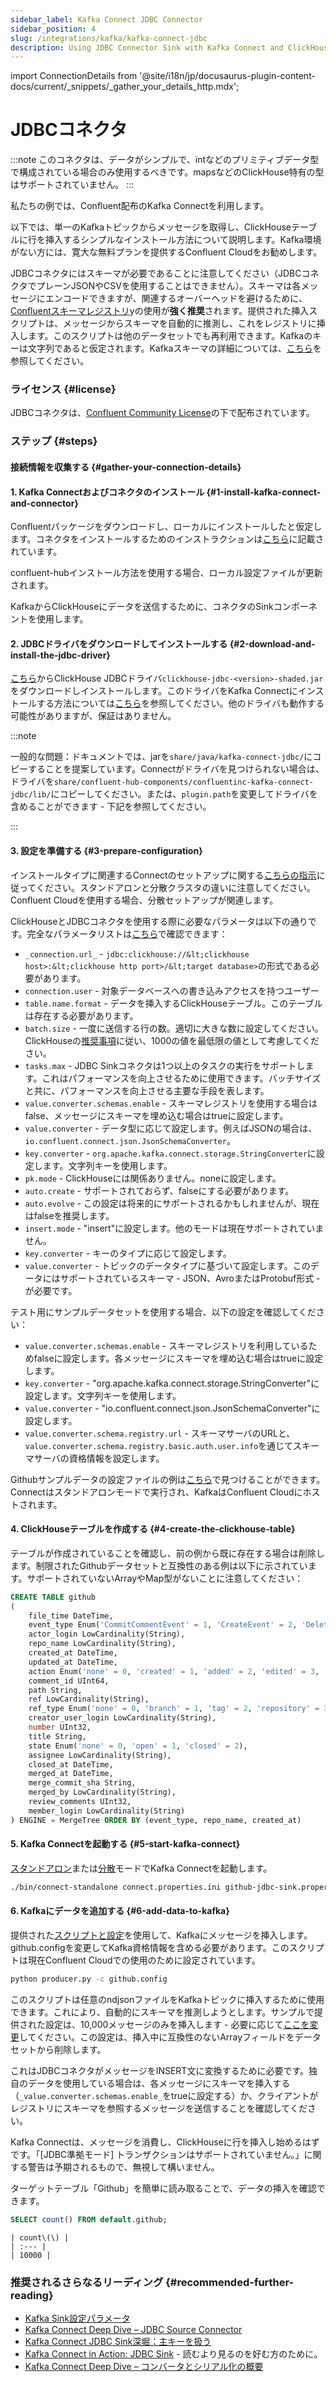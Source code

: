 ```yaml
---
sidebar_label: Kafka Connect JDBC Connector
sidebar_position: 4
slug: /integrations/kafka/kafka-connect-jdbc
description: Using JDBC Connector Sink with Kafka Connect and ClickHouse
---
```

import ConnectionDetails from '@site/i18n/jp/docusaurus-plugin-content-docs/current/_snippets/_gather_your_details_http.mdx';


# JDBCコネクタ

:::note
このコネクタは、データがシンプルで、intなどのプリミティブデータ型で構成されている場合のみ使用するべきです。mapsなどのClickHouse特有の型はサポートされていません。
:::

私たちの例では、Confluent配布のKafka Connectを利用します。

以下では、単一のKafkaトピックからメッセージを取得し、ClickHouseテーブルに行を挿入するシンプルなインストール方法について説明します。Kafka環境がない方には、寛大な無料プランを提供するConfluent Cloudをお勧めします。

JDBCコネクタにはスキーマが必要であることに注意してください（JDBCコネクタでプレーンJSONやCSVを使用することはできません）。スキーマは各メッセージにエンコードできますが、関連するオーバーヘッドを避けるために、[Confluentスキーマレジストリ](https://www.confluent.io/blog/kafka-connect-deep-dive-converters-serialization-explained/#json-schemas)yの使用が**強く推奨**されます。提供された挿入スクリプトは、メッセージからスキーマを自動的に推測し、これをレジストリに挿入します。このスクリプトは他のデータセットでも再利用できます。Kafkaのキーは文字列であると仮定されます。Kafkaスキーマの詳細については、[こちら](https://docs.confluent.io/platform/current/schema-registry/index.html)を参照してください。

### ライセンス {#license}
JDBCコネクタは、[Confluent Community License](https://www.confluent.io/confluent-community-license)の下で配布されています。

### ステップ {#steps}
#### 接続情報を収集する {#gather-your-connection-details}
<ConnectionDetails />

#### 1. Kafka Connectおよびコネクタのインストール {#1-install-kafka-connect-and-connector}

Confluentパッケージをダウンロードし、ローカルにインストールしたと仮定します。コネクタをインストールするためのインストラクションは[こちら](https://docs.confluent.io/kafka-connect-jdbc/current/#install-the-jdbc-connector)に記載されています。

confluent-hubインストール方法を使用する場合、ローカル設定ファイルが更新されます。

KafkaからClickHouseにデータを送信するために、コネクタのSinkコンポーネントを使用します。

#### 2. JDBCドライバをダウンロードしてインストールする {#2-download-and-install-the-jdbc-driver}

[こちら](https://github.com/ClickHouse/clickhouse-java/releases)からClickHouse JDBCドライバ`clickhouse-jdbc-<version>-shaded.jar`をダウンロードしインストールします。このドライバをKafka Connectにインストールする方法については[こちら](https://docs.confluent.io/kafka-connect-jdbc/current/#installing-jdbc-drivers)を参照してください。他のドライバも動作する可能性がありますが、保証はありません。

:::note

一般的な問題：ドキュメントでは、jarを`share/java/kafka-connect-jdbc/`にコピーすることを提案しています。Connectがドライバを見つけられない場合は、ドライバを`share/confluent-hub-components/confluentinc-kafka-connect-jdbc/lib/`にコピーしてください。または、`plugin.path`を変更してドライバを含めることができます - 下記を参照してください。

:::

#### 3. 設定を準備する {#3-prepare-configuration}

インストールタイプに関連するConnectのセットアップに関する[こちらの指示](https://docs.confluent.io/cloud/current/cp-component/connect-cloud-config.html#set-up-a-local-connect-worker-with-cp-install)に従ってください。スタンドアロンと分散クラスタの違いに注意してください。Confluent Cloudを使用する場合、分散セットアップが関連します。

ClickHouseとJDBCコネクタを使用する際に必要なパラメータは以下の通りです。完全なパラメータリストは[こちら](https://docs.confluent.io/kafka-connect-jdbc/current/sink-connector/index.html)で確認できます：

* `_connection.url_` - `jdbc:clickhouse://&lt;clickhouse host>:&lt;clickhouse http port>/&lt;target database>`の形式である必要があります。
* `connection.user` - 対象データベースへの書き込みアクセスを持つユーザー
* `table.name.format` - データを挿入するClickHouseテーブル。このテーブルは存在する必要があります。
* `batch.size` - 一度に送信する行の数。適切に大きな数に設定してください。ClickHouseの[推奨事項](/sql-reference/statements/insert-into#performance-considerations)に従い、1000の値を最低限の値として考慮してください。
* `tasks.max` - JDBC Sinkコネクタは1つ以上のタスクの実行をサポートします。これはパフォーマンスを向上させるために使用できます。バッチサイズと共に、パフォーマンスを向上させる主要な手段を表します。
* `value.converter.schemas.enable` - スキーマレジストリを使用する場合はfalse、メッセージにスキーマを埋め込む場合はtrueに設定します。
* `value.converter` - データ型に応じて設定します。例えばJSONの場合は、`io.confluent.connect.json.JsonSchemaConverter`。
* `key.converter` - `org.apache.kafka.connect.storage.StringConverter`に設定します。文字列キーを使用します。
* `pk.mode` - ClickHouseには関係ありません。noneに設定します。
* `auto.create` - サポートされておらず、falseにする必要があります。
* `auto.evolve` - この設定は将来的にサポートされるかもしれませんが、現在はfalseを推奨します。
* `insert.mode` - "insert"に設定します。他のモードは現在サポートされていません。
* `key.converter` - キーのタイプに応じて設定します。
* `value.converter` - トピックのデータタイプに基づいて設定します。このデータにはサポートされているスキーマ - JSON、AvroまたはProtobuf形式 - が必要です。

テスト用にサンプルデータセットを使用する場合、以下の設定を確認してください：

* `value.converter.schemas.enable` - スキーマレジストリを利用しているためfalseに設定します。各メッセージにスキーマを埋め込む場合はtrueに設定します。
* `key.converter` - "org.apache.kafka.connect.storage.StringConverter"に設定します。文字列キーを使用します。
* `value.converter` - "io.confluent.connect.json.JsonSchemaConverter"に設定します。
* `value.converter.schema.registry.url` - スキーマサーバのURLと、`value.converter.schema.registry.basic.auth.user.info`を通じてスキーマサーバの資格情報を設定します。

Githubサンプルデータの設定ファイルの例は[こちら](https://github.com/ClickHouse/kafka-samples/tree/main/github_events/jdbc_sink)で見つけることができます。Connectはスタンドアロンモードで実行され、KafkaはConfluent Cloudにホストされます。

#### 4. ClickHouseテーブルを作成する {#4-create-the-clickhouse-table}

テーブルが作成されていることを確認し、前の例から既に存在する場合は削除します。制限されたGithubデータセットと互換性のある例は以下に示されています。サポートされていないArrayやMap型がないことに注意してください：

```sql
CREATE TABLE github
(
    file_time DateTime,
    event_type Enum('CommitCommentEvent' = 1, 'CreateEvent' = 2, 'DeleteEvent' = 3, 'ForkEvent' = 4, 'GollumEvent' = 5, 'IssueCommentEvent' = 6, 'IssuesEvent' = 7, 'MemberEvent' = 8, 'PublicEvent' = 9, 'PullRequestEvent' = 10, 'PullRequestReviewCommentEvent' = 11, 'PushEvent' = 12, 'ReleaseEvent' = 13, 'SponsorshipEvent' = 14, 'WatchEvent' = 15, 'GistEvent' = 16, 'FollowEvent' = 17, 'DownloadEvent' = 18, 'PullRequestReviewEvent' = 19, 'ForkApplyEvent' = 20, 'Event' = 21, 'TeamAddEvent' = 22),
    actor_login LowCardinality(String),
    repo_name LowCardinality(String),
    created_at DateTime,
    updated_at DateTime,
    action Enum('none' = 0, 'created' = 1, 'added' = 2, 'edited' = 3, 'deleted' = 4, 'opened' = 5, 'closed' = 6, 'reopened' = 7, 'assigned' = 8, 'unassigned' = 9, 'labeled' = 10, 'unlabeled' = 11, 'review_requested' = 12, 'review_request_removed' = 13, 'synchronize' = 14, 'started' = 15, 'published' = 16, 'update' = 17, 'create' = 18, 'fork' = 19, 'merged' = 20),
    comment_id UInt64,
    path String,
    ref LowCardinality(String),
    ref_type Enum('none' = 0, 'branch' = 1, 'tag' = 2, 'repository' = 3, 'unknown' = 4),
    creator_user_login LowCardinality(String),
    number UInt32,
    title String,
    state Enum('none' = 0, 'open' = 1, 'closed' = 2),
    assignee LowCardinality(String),
    closed_at DateTime,
    merged_at DateTime,
    merge_commit_sha String,
    merged_by LowCardinality(String),
    review_comments UInt32,
    member_login LowCardinality(String)
) ENGINE = MergeTree ORDER BY (event_type, repo_name, created_at)
```

#### 5. Kafka Connectを起動する {#5-start-kafka-connect}

[スタンドアロン](https://docs.confluent.io/cloud/current/cp-component/connect-cloud-config.html#standalone-cluster)または[分散](https://docs.confluent.io/cloud/current/cp-component/connect-cloud-config.html#distributed-cluster)モードでKafka Connectを起動します。

```bash
./bin/connect-standalone connect.properties.ini github-jdbc-sink.properties.ini
```

#### 6. Kafkaにデータを追加する {#6-add-data-to-kafka}

提供された[スクリプトと設定](https://github.com/ClickHouse/kafka-samples/tree/main/producer)を使用して、Kafkaにメッセージを挿入します。github.configを変更してKafka資格情報を含める必要があります。このスクリプトは現在Confluent Cloudでの使用のために設定されています。

```bash
python producer.py -c github.config
```

このスクリプトは任意のndjsonファイルをKafkaトピックに挿入するために使用できます。これにより、自動的にスキーマを推測しようとします。サンプルで提供された設定は、10,000メッセージのみを挿入します - 必要に応じて[ここを変更](https://github.com/ClickHouse/clickhouse-docs/tree/main/docs/integrations/data-ingestion/kafka/code/producer/github.config#L25)してください。この設定は、挿入中に互換性のないArrayフィールドをデータセットから削除します。

これはJDBCコネクタがメッセージをINSERT文に変換するために必要です。独自のデータを使用している場合は、各メッセージにスキーマを挿入する（`_value.converter.schemas.enable_`をtrueに設定する）か、クライアントがレジストリにスキーマを参照するメッセージを送信することを確認してください。

Kafka Connectは、メッセージを消費し、ClickHouseに行を挿入し始めるはずです。「[JDBC準拠モード] トランザクションはサポートされていません。」に関する警告は予期されるもので、無視して構いません。

ターゲットテーブル「Github」を簡単に読み取ることで、データの挿入を確認できます。

```sql
SELECT count() FROM default.github;
```

```response
| count\(\) |
| :--- |
| 10000 |
```

### 推奨されるさらなるリーディング {#recommended-further-reading}

* [Kafka Sink設定パラメータ](https://docs.confluent.io/kafka-connect-jdbc/current/sink-connector/sink_config_options.html#sink-config-options)
* [Kafka Connect Deep Dive – JDBC Source Connector](https://www.confluent.io/blog/kafka-connect-deep-dive-jdbc-source-connector)
* [Kafka Connect JDBC Sink深堀：主キーを扱う](https://rmoff.net/2021/03/12/kafka-connect-jdbc-sink-deep-dive-working-with-primary-keys/)
* [Kafka Connect in Action: JDBC Sink](https://www.youtube.com/watch?v=b-3qN_tlYR4&t=981s) - 読むより見るのを好む方のために。
* [Kafka Connect Deep Dive – コンバータとシリアル化の概要](https://www.confluent.io/blog/kafka-connect-deep-dive-converters-serialization-explained/#json-schemas)
